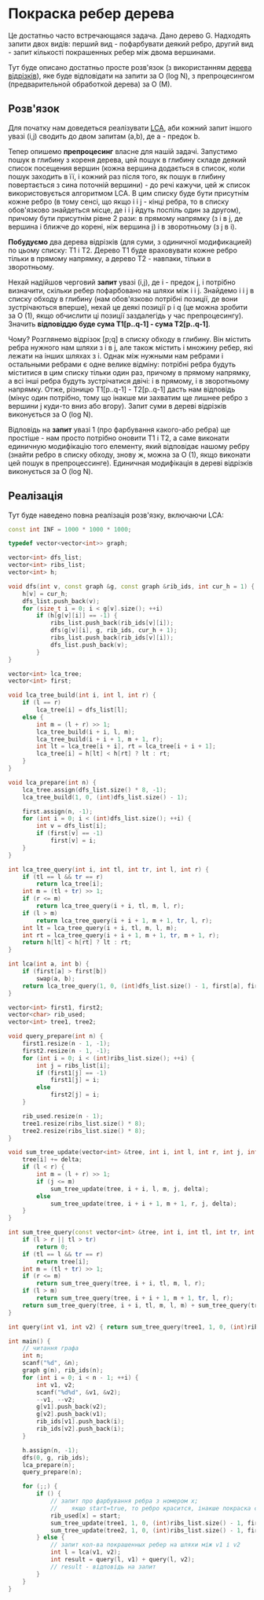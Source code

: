 # Покраска ребер дерева

Це достатньо часто встречающаяся задача. Дано дерево G. Надходять запити двох видів: перший вид - пофарбувати деякий ребро, другий вид - запит кількості покрашенных ребер між двома вершинами.

Тут буде описано достатньо просте розв'язок (з використанням [дерева відрізків](segment_tree)), яке буде відповідати на запити за O (log N), з препроцесингом (предварительной обработкой дерева) за O (M).

## Розв'язок

Для початку нам доведеться реалізувати [LCA](lca), аби кожний запит іншого увазі (i,j) сводить до двом запитам (a,b), де a - предок b.

Тепер опишемо **препроцесинг** власне для нашій задачі. Запустимо пошук в глибину з кореня дерева, цей пошук в глибину складе деякий список посещения вершин (кожна вершина додається в список, коли пошук заходить в її, і кожний раз після того, як пошук в глибину повертається з сина поточній вершини) - до речі кажучи, цей ж список використовується алгоритмом LCA. В цим списку буде бути присутнім кожне ребро (в тому сенсі, що якщо i і j - кінці ребра, то в списку обов'язково знайдеться місце, де i і j йдуть поспіль один за другом), причому бути присутнім рівне 2 рази: в прямому напрямку (з i в j, де вершина i ближче до корені, ніж вершина j) і в зворотньому (з j в i).

**Побудуємо** два дерева відрізків (для суми, з одиничної модификацией) по цьому списку: T1 і T2. Дерево T1 буде враховувати кожне ребро тільки в прямому напрямку, а дерево T2 - навпаки, тільки в зворотньому.

Нехай надійшов черговий **запит** увазі (i,j), де i - предок j, і потрібно визначити, скільки ребер пофарбовано на шляхи між i і j. Знайдемо i і j в списку обходу в глибину (нам обов'язково потрібні позиції, де вони зустрічаються вперше), нехай це деякі позиції p і q (це можна зробити за O (1), якщо обчислити ці позиції заздалегідь у час препроцесингу). Значить **відповіддю буде сума T1[p..q-1] - сума T2[p..q-1]**.

Чому? Розглянемо відрізок [p;q] в списку обходу в глибину. Він містить ребра нужного нам шляхи з i в j, але також містить і множину ребер, які лежати на інших шляхах з i. Однак між нужными нам ребрами і остальными ребрами є одне велике відміну: потрібні ребра будуть міститися в цим списку тільки один раз, причому в прямому напрямку, а всі інші ребра будуть зустрічатися двічі: і в прямому, і в зворотньому напрямку. Отже, різницю T1[p..q-1] - T2[p..q-1] дасть нам відповідь (мінус один потрібно, тому що інакше ми захватим ще лишнее ребро з вершини j куди-то вниз або вгору). Запит суми в дереві відрізків виконується за O (log N).

Відповідь на **запит** увазі 1 (про фарбування какого-або ребра) ще простіше - нам просто потрібно оновити T1 і T2, а саме виконати единичную модифікацію того елементу, який відповідає нашому ребру (знайти ребро в списку обходу, знову ж, можна за O (1), якщо виконати цей пошук в препроцессинге). Единичная модифікація в дереві відрізків виконується за O (log N).

## Реалізація

Тут буде наведено повна реалізація розв'язку, включаючи LCA:

<!--- TODO: specify code snippet id -->
``` cpp
const int INF = 1000 * 1000 * 1000;

typedef vector<vector<int>> graph;

vector<int> dfs_list;
vector<int> ribs_list;
vector<int> h;

void dfs(int v, const graph &g, const graph &rib_ids, int cur_h = 1) {
    h[v] = cur_h;
    dfs_list.push_back(v);
    for (size_t i = 0; i < g[v].size(); ++i)
        if (h[g[v][i]] == -1) {
            ribs_list.push_back(rib_ids[v][i]);
            dfs(g[v][i], g, rib_ids, cur_h + 1);
            ribs_list.push_back(rib_ids[v][i]);
            dfs_list.push_back(v);
        }
}

vector<int> lca_tree;
vector<int> first;

void lca_tree_build(int i, int l, int r) {
    if (l == r)
        lca_tree[i] = dfs_list[l];
    else {
        int m = (l + r) >> 1;
        lca_tree_build(i + i, l, m);
        lca_tree_build(i + i + 1, m + 1, r);
        int lt = lca_tree[i + i], rt = lca_tree[i + i + 1];
        lca_tree[i] = h[lt] < h[rt] ? lt : rt;
    }
}

void lca_prepare(int n) {
    lca_tree.assign(dfs_list.size() * 8, -1);
    lca_tree_build(1, 0, (int)dfs_list.size() - 1);

    first.assign(n, -1);
    for (int i = 0; i < (int)dfs_list.size(); ++i) {
        int v = dfs_list[i];
        if (first[v] == -1)
            first[v] = i;
    }
}

int lca_tree_query(int i, int tl, int tr, int l, int r) {
    if (tl == l && tr == r)
        return lca_tree[i];
    int m = (tl + tr) >> 1;
    if (r <= m)
        return lca_tree_query(i + i, tl, m, l, r);
    if (l > m)
        return lca_tree_query(i + i + 1, m + 1, tr, l, r);
    int lt = lca_tree_query(i + i, tl, m, l, m);
    int rt = lca_tree_query(i + i + 1, m + 1, tr, m + 1, r);
    return h[lt] < h[rt] ? lt : rt;
}

int lca(int a, int b) {
    if (first[a] > first[b])
        swap(a, b);
    return lca_tree_query(1, 0, (int)dfs_list.size() - 1, first[a], first[b]);
}

vector<int> first1, first2;
vector<char> rib_used;
vector<int> tree1, tree2;

void query_prepare(int n) {
    first1.resize(n - 1, -1);
    first2.resize(n - 1, -1);
    for (int i = 0; i < (int)ribs_list.size(); ++i) {
        int j = ribs_list[i];
        if (first1[j] == -1)
            first1[j] = i;
        else
            first2[j] = i;
    }

    rib_used.resize(n - 1);
    tree1.resize(ribs_list.size() * 8);
    tree2.resize(ribs_list.size() * 8);
}

void sum_tree_update(vector<int> &tree, int i, int l, int r, int j, int delta) {
    tree[i] += delta;
    if (l < r) {
        int m = (l + r) >> 1;
        if (j <= m)
            sum_tree_update(tree, i + i, l, m, j, delta);
        else
            sum_tree_update(tree, i + i + 1, m + 1, r, j, delta);
    }
}

int sum_tree_query(const vector<int> &tree, int i, int tl, int tr, int l, int r) {
    if (l > r || tl > tr)
        return 0;
    if (tl == l && tr == r)
        return tree[i];
    int m = (tl + tr) >> 1;
    if (r <= m)
        return sum_tree_query(tree, i + i, tl, m, l, r);
    if (l > m)
        return sum_tree_query(tree, i + i + 1, m + 1, tr, l, r);
    return sum_tree_query(tree, i + i, tl, m, l, m) + sum_tree_query(tree, i + i + 1, m + 1, tr, m + 1, r);
}

int query(int v1, int v2) { return sum_tree_query(tree1, 1, 0, (int)ribs_list.size() - 1, first[v1], first[v2] - 1) - sum_tree_query(tree2, 1, 0, (int)ribs_list.size() - 1, first[v1], first[v2] - 1); }

int main() {
    // читання графа
    int n;
    scanf("%d", &n);
    graph g(n), rib_ids(n);
    for (int i = 0; i < n - 1; ++i) {
        int v1, v2;
        scanf("%d%d", &v1, &v2);
        --v1, --v2;
        g[v1].push_back(v2);
        g[v2].push_back(v1);
        rib_ids[v1].push_back(i);
        rib_ids[v2].push_back(i);
    }

    h.assign(n, -1);
    dfs(0, g, rib_ids);
    lca_prepare(n);
    query_prepare(n);

    for (;;) {
        if () {
            // запит про фарбування ребра з номером x;
            //    якщо start=true, то ребро красится, інакше покраска снимается
            rib_used[x] = start;
            sum_tree_update(tree1, 1, 0, (int)ribs_list.size() - 1, first1[x], start ? 1 : -1);
            sum_tree_update(tree2, 1, 0, (int)ribs_list.size() - 1, first2[x], start ? 1 : -1);
        } else {
            // запит кол-ва покрашенных ребер на шляхи між v1 і v2
            int l = lca(v1, v2);
            int result = query(l, v1) + query(l, v2);
            // result - відповідь на запит
        }
    }
}
```
